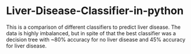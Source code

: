 # Liver-Disease-Classifier-in-python
This is a comparison of different classifiers to predict liver disease. The data is highly imbalanced, but in spite of that the best classifier was a decision tree with ~80% accuracy for no liver disease and 45% accuracy for liver disease.

